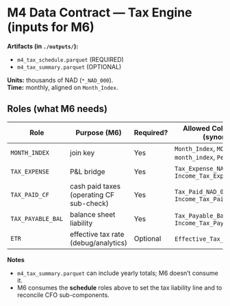 # M4 Data Contract — Tax Engine (inputs for M6)

**Artifacts (in `./outputs/`):**
- `m4_tax_schedule.parquet` (REQUIRED)
- `m4_tax_summary.parquet` (OPTIONAL)

**Units:** thousands of NAD (`*_NAD_000`).  
**Time:** monthly, aligned on `Month_Index`.

## Roles (what M6 needs)

| Role               | Purpose (M6)                              | Required? | Allowed Column Names (synonyms)                                 |
|--------------------|-------------------------------------------|-----------|------------------------------------------------------------------|
| `MONTH_INDEX`      | join key                                  | Yes       | `Month_Index`, `MONTH_INDEX`, `month_index`, `Period`, `Month`   |
| `TAX_EXPENSE`      | P&L bridge                                | Yes       | `Tax_Expense_NAD_000`, `Income_Tax_Expense_NAD_000`              |
| `TAX_PAID_CF`      | cash paid taxes (operating CF sub-check)  | Yes       | `Tax_Paid_NAD_000`, `Income_Tax_Paid_NAD_000`                    |
| `TAX_PAYABLE_BAL`  | balance sheet liability                    | Yes       | `Tax_Payable_Balance_NAD_000`, `Income_Tax_Payable_NAD_000`      |
| `ETR`              | effective tax rate (debug/analytics)       | Optional  | `Effective_Tax_Rate`, `ETR`                                      |

**Notes**
- `m4_tax_summary.parquet` can include yearly totals; M6 doesn’t consume it.
- M6 consumes the **schedule** roles above to set the tax liability line and to reconcile CFO sub-components.

